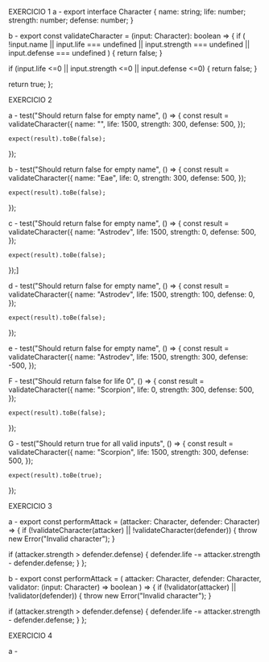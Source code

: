 EXERCICIO 1
a - export interface Character {
  name: string;
  life: number;
  strength: number;
  defense: number;
}

b - export const validateCharacter = (input: Character): boolean => {
  if (
    !input.name ||
		input.life === undefined || 
    input.strength === undefined ||
    input.defense === undefined
  ) {
    return false;
  }

  if (input.life <=0 || input.strength <=0 || input.defense <=0) {
    return false;
  }

  return true;
};

EXERCICIO 2

a - test("Should return false for empty name", () => {
    const result = validateCharacter({
      name: "",
      life: 1500,
      strength: 300,
      defense: 500,
    });

    expect(result).toBe(false);
  });
  
b - test("Should return false for empty name", () => {
    const result = validateCharacter({
      name: "Eae",
      life: 0,
      strength: 300,
      defense: 500,
    });

    expect(result).toBe(false);
  });
  
 c - test("Should return false for empty name", () => {
    const result = validateCharacter({
      name: "Astrodev",
      life: 1500,
      strength: 0,
      defense: 500,
    });

    expect(result).toBe(false);
  });]
  
  d - test("Should return false for empty name", () => {
    const result = validateCharacter({
      name: "Astrodev",
      life: 1500,
      strength: 100,
      defense: 0,
    });

    expect(result).toBe(false);
  });
  
  e - test("Should return false for empty name", () => {
    const result = validateCharacter({
      name: "Astrodev",
      life: 1500,
      strength: 300,
      defense: -500,
    });
    
F - test("Should return false for life 0", () => {
    const result = validateCharacter({
      name: "Scorpion",
      life: 0,
      strength: 300,
      defense: 500,
    });

    expect(result).toBe(false);
  });
  
  G - test("Should return true for all valid inputs", () => {
    const result = validateCharacter({
      name: "Scorpion",
      life: 1500,
      strength: 300,
      defense: 500,
    });

    expect(result).toBe(true);
  });
  
  EXERCICIO 3
  
  a - export const performAttack = (attacker: Character, defender: Character) => {
  if (!validateCharacter(attacker) || !validateCharacter(defender)) {
    throw new Error("Invalid character");
  }

  if (attacker.strength > defender.defense) {
    defender.life -= attacker.strength - defender.defense;
  }
};

b - export const performAttack = (
  attacker: Character,
  defender: Character,
  validator: (input: Character) => boolean
) => {
  if (!validator(attacker) || !validator(defender)) {
    throw new Error("Invalid character");
  }

  if (attacker.strength > defender.defense) {
    defender.life -= attacker.strength - defender.defense;
  }
};

EXERCICIO 4 

a - 